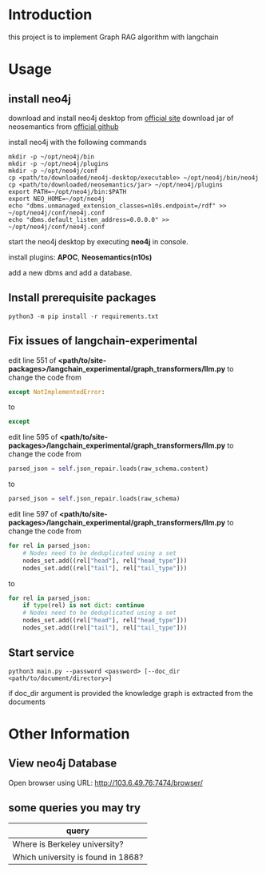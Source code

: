 # Introduction

this project is to implement Graph RAG algorithm with langchain

# Usage

## install neo4j

download and install neo4j desktop from [official site](https://neo4j.com/download/)
download jar of neosemantics from [official github](https://github.com/neo4j-labs/neosemantics/releases)

install neo4j with the following commands

```shell
mkdir -p ~/opt/neo4j/bin
mkdir -p ~/opt/neo4j/plugins
mkdir -p ~/opt/neo4j/conf
cp <path/to/downloaded/neo4j-desktop/executable> ~/opt/neo4j/bin/neo4j
cp <path/to/downloaded/neosemantics/jar> ~/opt/neo4j/plugins
export PATH=~/opt/neo4j/bin:$PATH
export NEO_HOME=~/opt/neo4j
echo "dbms.unmanaged_extension_classes=n10s.endpoint=/rdf" >> ~/opt/neo4j/conf/neo4j.conf
echo "dbms.default_listen_address=0.0.0.0" >> ~/opt/neo4j/conf/neo4j.conf
```

start the neo4j desktop by executing **neo4j** in console.

install plugins: **APOC**, **Neosemantics(n10s)**

add a new dbms and add a database.

## Install prerequisite packages

```shell
python3 -m pip install -r requirements.txt
```

## Fix issues of langchain-experimental

edit line 551 of **<path/to/site-packages>/langchain_experimental/graph_transformers/llm.py** to change the code from

```python
except NotImplementedError:
```

to

```python
except
```

edit line 595 of **<path/to/site-packages>/langchain_experimental/graph_transformers/llm.py** to change the code from

```python
parsed_json = self.json_repair.loads(raw_schema.content)
```

to

```python
parsed_json = self.json_repair.loads(raw_schema)
```

edit line 597 of **<path/to/site-packages>/langchain_experimental/graph_transformers/llm.py** to change the code from

```python
for rel in parsed_json:
    # Nodes need to be deduplicated using a set
    nodes_set.add((rel["head"], rel["head_type"]))
    nodes_set.add((rel["tail"], rel["tail_type"]))
```

to

```python
for rel in parsed_json:
    if type(rel) is not dict: continue
    # Nodes need to be deduplicated using a set 
    nodes_set.add((rel["head"], rel["head_type"]))
    nodes_set.add((rel["tail"], rel["tail_type"]))
```

## Start service

```shell
python3 main.py --password <password> [--doc_dir <path/to/document/directory>]
```

if doc_dir argument is provided the knowledge graph is extracted from the documents

# Other Information

## View neo4j Database
Open browser using URL: http://103.6.49.76:7474/browser/

## some queries you may try

| query|
|------|
|Where is Berkeley university?|
|Which university is found in 1868?|
